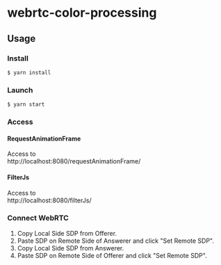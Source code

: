 # webrtc-color-processing

## Usage
### Install
```shell
$ yarn install
```

### Launch
```shell
$ yarn start
```

### Access
#### RequestAnimationFrame
Access to  
http://localhost:8080/requestAnimationFrame/


#### FilterJs
Access to  
http://localhost:8080/filterJs/


### Connect WebRTC
1. Copy Local Side SDP from Offerer.
2. Paste SDP on Remote Side of Answerer and click "Set Remote SDP".
3. Copy Local Side SDP from Answerer.
4. Paste SDP on Remote Side of Offerer and click "Set Remote SDP".
   
